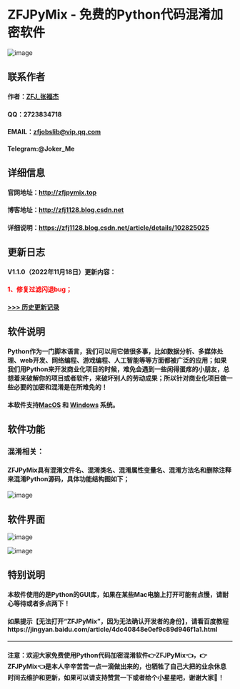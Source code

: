 
# ZFJPyMix - 免费的Python代码混淆加密软件


![image](https://zfjpymix.top/images/bannerIcon.jpg)

## 联系作者
#### 作者：[ZFJ_张福杰](http://zfj1128.blog.csdn.net)
#### QQ：2723834718
#### EMAIL：zfjobslib@vip.qq.com
#### Telegram:@Joker_Me

## 详细信息
#### 官网地址：http://zfjpymix.top
#### 博客地址：http://zfj1128.blog.csdn.net
#### 详细说明：https://zfj1128.blog.csdn.net/article/details/102825025


## 更新日志

#### V1.1.0（2022年11月18日）更新内容：

#### <font color=FF0000>1、修复过滤闪退bug；</font>

#### [>>> 历史更新记录](https://note.youdao.com/s/28JzLiW9)

## 软件说明
#### Python作为一门脚本语言，我们可以用它做很多事，比如数据分析、多媒体处理、web开发、网络编程、游戏编程、人工智能等等方面都被广泛的应用；如果我们用Python来开发商业化项目的时候，难免会遇到一些闲得蛋疼的小朋友，总想着来破解你的项目或者软件，来破坏别人的劳动成果；所以针对商业化项目做一些必要的加密和混淆是在所难免的！

#### 本软件支持[MacOS](https://zfjpymix.top/) 和 [Windows](https://zfjpymix.top/) 系统。

## 软件功能
### 混淆相关：
#### ZFJPyMix具有混淆文件名、混淆类名、混淆属性变量名、混淆方法名和删除注释来混淆Python源码，具体功能结构图如下；

![image](https://zfjpymix.top/images/software-img/tree_fun_4.png)

## 软件界面
![image](https://zfjpymix.top/images/software-img/11.png)

![image](https://zfjpymix.top/images/software-img/22.png)

## 特别说明
#### 本软件使用的是Python的GUI库，如果在某些Mac电脑上打开可能有点慢，请耐心等待或者多点两下！
#### 如果提示【无法打开“ZFJPyMix”，因为无法确认开发者的身份】，请看百度教程https://jingyan.baidu.com/article/4dc40848e0ef9c89d946f1a1.html
---------- ---------- ---------- ---------- 
#### 注意：欢迎大家免费使用Python代码加密混淆软件👉ZFJPyMix👈，👉ZFJPyMix👈是本人辛辛苦苦一点一滴做出来的，也牺牲了自己大把的业余休息时间去维护和更新，如果可以请支持赞赏一下或者给个小星星吧，谢谢大家🤝！
